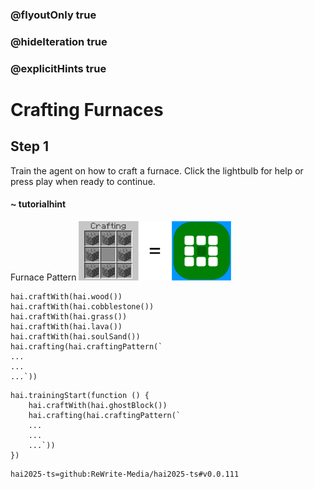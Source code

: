 ### @flyoutOnly true
### @hideIteration true
### @explicitHints true

# Crafting Furnaces

## Step 1
Train the agent on how to craft a furnace. Click the lightbulb for help or press play when ready to continue.

#### ~ tutorialhint 
Furnace Pattern
![Craft Furnace](https://raw.githubusercontent.com/ReWrite-Media/makecode/master/blocks/hai2025/img/furnace_crafting.png "Craft Furnace")

```ghost
hai.craftWith(hai.wood())
hai.craftWith(hai.cobblestone())
hai.craftWith(hai.grass())
hai.craftWith(hai.lava())
hai.craftWith(hai.soulSand())
hai.crafting(hai.craftingPattern(`
...
...
...`))
```

```template
hai.trainingStart(function () {
    hai.craftWith(hai.ghostBlock())
    hai.crafting(hai.craftingPattern(`
    ...
    ...
    ...`))
})
```




```package
hai2025-ts=github:ReWrite-Media/hai2025-ts#v0.0.111
```
